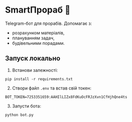 # SmartПрораб 🤖

Telegram-бот для прорабів. Допомагає з:

- розрахунком матеріалів,
- плануванням задач,
- будівельними порадами.

## Запуск локально

1. Встанови залежності:
```
pip install -r requirements.txt
```

2. Створи файл `.env` та встав свій токен:
```
BOT_TOKEN=7253351659:AAHIlLIZx8FdKuOcFRJzXvn1CfHjhQne4ts
```

3. Запусти бота:
```
python bot.py
```
